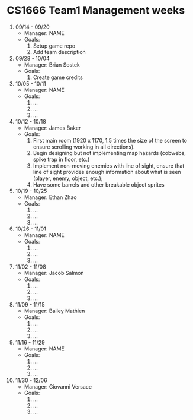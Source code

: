 # CS1666 Team1 Management weeks

1. 09/14 - 09/20
	* Manager: NAME
	* Goals:
		1. Setup game repo
		2. Add team description
2. 09/28 - 10/04
	* Manager: Brian Sostek
	* Goals:
		1. Create game credits
2. 10/05 - 10/11
	* Manager: NAME
	* Goals:
		1. ...
		1. ...
		1. ...
2. 10/12 - 10/18
	* Manager: James Baker
	* Goals:
		1. First main room (1920 x 1170, 1.5 times the size of the screen to ensure scrolling working in all directions).
		2. Begin designing but not implementing map hazards (cobwebs, spike trap in floor, etc.) 
		3. Implement non-moving enemies with line of sight, ensure that line of sight provides enough information about what is seen (player, enemy, object, etc.);
		4. Have some barrels and other breakable object sprites 
2. 10/19 - 10/25
	* Manager: Ethan Zhao
	* Goals:
		1. ...
		1. ...
		1. ...
2. 10/26 - 11/01
	* Manager: NAME
	* Goals:
		1. ...
		1. ...
		1. ...
2. 11/02 - 11/08
	* Manager: Jacob Salmon
	* Goals:
		1. ...
		1. ...
		1. ...
2. 11/09 - 11/15
	* Manager: Bailey Mathien
	* Goals:
		1. ...
		1. ...
		1. ...
2. 11/16 - 11/29
	* Manager: NAME
	* Goals:
		1. ...
		1. ...
		1. ...
2. 11/30 - 12/06
	* Manager: Giovanni Versace
	* Goals:
		1. ...
		1. ...
		1. ...		
